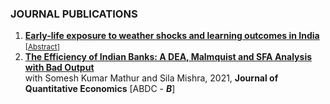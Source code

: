 ### JOURNAL PUBLICATIONS
<ol>
  <li>
    <b><a href="https://doi.org/10.1016/j.jenvman.2025.125572">Early-life exposure to weather shocks and learning outcomes in India</a> 
    </b> <br>
<small>[<a href="#/" onclick="visib('kosi_abs')">Abstract</a>] </small>
<div id="kosi_abs" style="display: none; text-align: justify; line-height: 1.2">
 <small>
We study the medium-term effects of early-life exposure to weather shocks on children's learning outcomes in India. Using spatial and cohort variation in exposure to a plausibly exogenous flood within difference-in-differences and event study frameworks, we find that children exposed to an unanticipated and extreme flood in early life score 0.08 and 0.06 standard deviations lower in reading and math tests, respectively, five to six years after exposure. Further, using an event study design, we find that the timing of exposure matters, with significant negative effects on cognitive development observed only for exposure just prior to school-start age (i.e., ages four and five), while exposure at younger ages shows no significant impact. The results are driven by children from lower socioeconomic backgrounds, suggesting sudden and persistent income shock as an underlying mechanism. Our findings provide fresh evidence on the extent to which the timing of exposure matters and have important policy implications.
</small><br><br/></div> 
  </li>
  
  <li>
    <b><a href="https://link.springer.com/article/10.1007/s40953-021-00247-x">The Efficiency of Indian Banks: A DEA, Malmquist and SFA Analysis with Bad Output</a></b> <br>
    with Somesh Kumar Mathur and Sila Mishra, 2021, <b>Journal of Quantitative Economics</b> 
    [ABDC - <i><b>B</b></i>]
  </li>
</ol>
